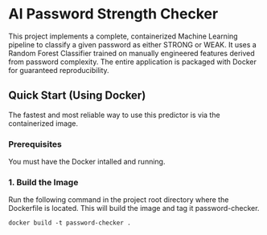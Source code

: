 # AI Password Strength Checker
This project implements a complete, containerized Machine Learning pipeline to classify a given password as either STRONG or WEAK. It uses a Random Forest Classifier trained on manually engineered features derived from password complexity.
The entire application is packaged with Docker for guaranteed reproducibility.

## Quick Start (Using Docker)
The fastest and most reliable way to use this predictor is via the containerized image.
### Prerequisites
You must have the Docker intalled and running.

### 1. Build the Image
Run the following command in the project root directory where the Dockerfile is located. This will build the image and tag it password-checker.

```
docker build -t password-checker .
```
